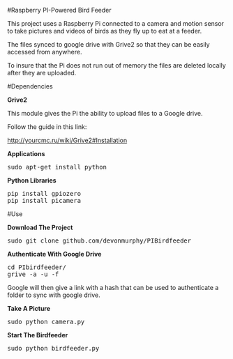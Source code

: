 #Raspberry PI-Powered Bird Feeder

This project uses a Raspberry Pi connected to a camera and motion sensor to take pictures and videos of birds as they fly up to eat at a feeder.

The files synced to google drive with Grive2 so that they can be easily accessed from anywhere.

To insure that the Pi does not run out of memory the files are deleted locally after they are uploaded.

#Dependencies

**Grive2**

This module gives the Pi the ability to upload files to a Google drive.

Follow the guide in this link:

http://yourcmc.ru/wiki/Grive2#Installation

**Applications**
<pre>
sudo apt-get install python
</pre>

**Python Libraries**
<pre>
pip install gpiozero
pip install picamera
</pre>

#Use

**Download The Project**
<pre>
sudo git clone github.com/devonmurphy/PIBirdfeeder
</pre>
**Authenticate With Google Drive**
<pre>
cd PIbirdfeeder/
grive -a -u -f
</pre>
Google will then give a link with a hash that can be used to authenticate a folder to sync with google drive.

**Take A Picture**
<pre>
sudo python camera.py
</pre>
**Start The Birdfeeder**
<pre>
sudo python birdfeeder.py
</pre>


